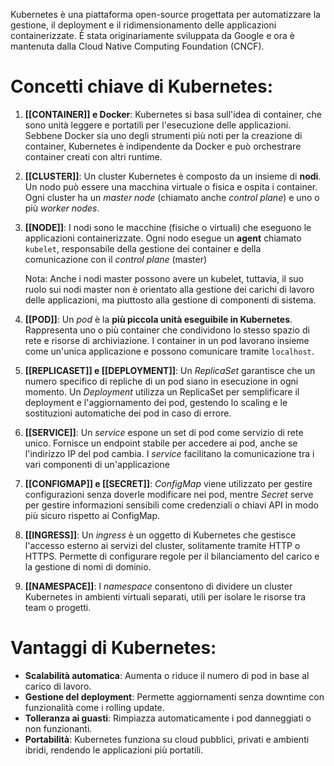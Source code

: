 Kubernetes è una piattaforma open-source progettata per automatizzare la gestione, il deployment e il ridimensionamento delle applicazioni containerizzate. È stata originariamente sviluppata da Google e ora è mantenuta dalla Cloud Native Computing Foundation (CNCF).

# Concetti chiave di Kubernetes:
1. **[[CONTAINER]] e Docker**: Kubernetes si basa sull'idea di container, che sono unità leggere e portatili per  l'esecuzione delle applicazioni. Sebbene Docker sia uno degli strumenti più noti per la creazione di container, Kubernetes è indipendente da Docker e può orchestrare container creati con altri runtime. 
   
2. **[[CLUSTER]]**: Un cluster Kubernetes è composto da un insieme di **nodi**. 
   Un nodo può essere una macchina virtuale o fisica e ospita i container. Ogni cluster ha un _master node_ (chiamato anche _control plane_) e uno o più _worker nodes_.
   
3. **[[NODE]]**: I nodi sono le macchine (fisiche o virtuali) che eseguono le applicazioni containerizzate. Ogni nodo esegue un **agent** chiamato `kubelet`, responsabile della gestione dei container e della comunicazione con il _control plane_ (master)
   
   Nota: Anche i nodi master possono avere un kubelet, tuttavia, il suo ruolo sui nodi master non è orientato alla gestione dei carichi di lavoro delle applicazioni, ma piuttosto alla gestione di componenti di sistema.
   
4. **[[POD]]**: Un _pod_ è la **più piccola unità eseguibile in Kubernetes**. Rappresenta uno o più container che condividono lo stesso spazio di rete e risorse di archiviazione. I container in un pod lavorano insieme come un'unica applicazione e possono comunicare tramite `localhost`.
   
5.  **[[REPLICASET]] e [[DEPLOYMENT]]**: Un _ReplicaSet_ garantisce che un numero specifico di repliche di un pod siano in esecuzione in ogni momento. Un _Deployment_ utilizza un ReplicaSet per semplificare il deployment e l'aggiornamento dei pod, gestendo lo scaling e le sostituzioni automatiche dei pod in caso di errore.
   
6. **[[SERVICE]]**: Un _service_ espone un set di pod come servizio di rete unico. Fornisce un endpoint stabile per accedere ai pod, anche se l'indirizzo IP del pod cambia. I _service_ facilitano la comunicazione tra i vari componenti di un'applicazione
   
7. **[[CONFIGMAP]] e [[SECRET]]**: _ConfigMap_ viene utilizzato per gestire configurazioni senza doverle modificare nei pod, mentre _Secret_ serve per gestire informazioni sensibili come credenziali o chiavi API in modo più sicuro rispetto ai ConfigMap.
   
8. **[[INGRESS]]**:  Un _ingress_ è un oggetto di Kubernetes che gestisce l'accesso esterno ai servizi del cluster, solitamente tramite HTTP o HTTPS. Permette di configurare regole per il bilanciamento del carico e la gestione di nomi di dominio.
   
9. **[[NAMESPACE]]**: I _namespace_ consentono di dividere un cluster Kubernetes in ambienti virtuali separati, utili per isolare le risorse tra team o progetti.

# Vantaggi di Kubernetes:
- **Scalabilità automatica**: Aumenta o riduce il numero di pod in base al carico di lavoro.
- **Gestione del deployment**: Permette aggiornamenti senza downtime con funzionalità come i rolling update.
- **Tolleranza ai guasti**: Rimpiazza automaticamente i pod danneggiati o non funzionanti.
- **Portabilità**: Kubernetes funziona su cloud pubblici, privati e ambienti ibridi, rendendo le applicazioni più portatili.